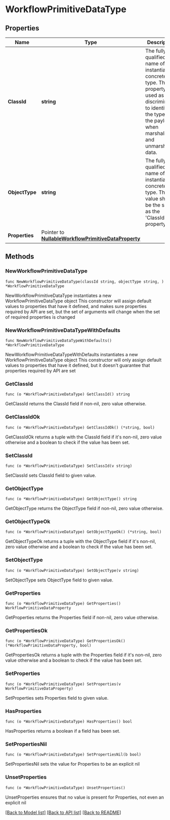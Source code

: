 # WorkflowPrimitiveDataType

## Properties

Name | Type | Description | Notes
------------ | ------------- | ------------- | -------------
**ClassId** | **string** | The fully-qualified name of the instantiated, concrete type. This property is used as a discriminator to identify the type of the payload when marshaling and unmarshaling data. | [default to "workflow.PrimitiveDataType"]
**ObjectType** | **string** | The fully-qualified name of the instantiated, concrete type. The value should be the same as the &#39;ClassId&#39; property. | [default to "workflow.PrimitiveDataType"]
**Properties** | Pointer to [**NullableWorkflowPrimitiveDataProperty**](workflow.PrimitiveDataProperty.md) |  | [optional] 

## Methods

### NewWorkflowPrimitiveDataType

`func NewWorkflowPrimitiveDataType(classId string, objectType string, ) *WorkflowPrimitiveDataType`

NewWorkflowPrimitiveDataType instantiates a new WorkflowPrimitiveDataType object
This constructor will assign default values to properties that have it defined,
and makes sure properties required by API are set, but the set of arguments
will change when the set of required properties is changed

### NewWorkflowPrimitiveDataTypeWithDefaults

`func NewWorkflowPrimitiveDataTypeWithDefaults() *WorkflowPrimitiveDataType`

NewWorkflowPrimitiveDataTypeWithDefaults instantiates a new WorkflowPrimitiveDataType object
This constructor will only assign default values to properties that have it defined,
but it doesn't guarantee that properties required by API are set

### GetClassId

`func (o *WorkflowPrimitiveDataType) GetClassId() string`

GetClassId returns the ClassId field if non-nil, zero value otherwise.

### GetClassIdOk

`func (o *WorkflowPrimitiveDataType) GetClassIdOk() (*string, bool)`

GetClassIdOk returns a tuple with the ClassId field if it's non-nil, zero value otherwise
and a boolean to check if the value has been set.

### SetClassId

`func (o *WorkflowPrimitiveDataType) SetClassId(v string)`

SetClassId sets ClassId field to given value.


### GetObjectType

`func (o *WorkflowPrimitiveDataType) GetObjectType() string`

GetObjectType returns the ObjectType field if non-nil, zero value otherwise.

### GetObjectTypeOk

`func (o *WorkflowPrimitiveDataType) GetObjectTypeOk() (*string, bool)`

GetObjectTypeOk returns a tuple with the ObjectType field if it's non-nil, zero value otherwise
and a boolean to check if the value has been set.

### SetObjectType

`func (o *WorkflowPrimitiveDataType) SetObjectType(v string)`

SetObjectType sets ObjectType field to given value.


### GetProperties

`func (o *WorkflowPrimitiveDataType) GetProperties() WorkflowPrimitiveDataProperty`

GetProperties returns the Properties field if non-nil, zero value otherwise.

### GetPropertiesOk

`func (o *WorkflowPrimitiveDataType) GetPropertiesOk() (*WorkflowPrimitiveDataProperty, bool)`

GetPropertiesOk returns a tuple with the Properties field if it's non-nil, zero value otherwise
and a boolean to check if the value has been set.

### SetProperties

`func (o *WorkflowPrimitiveDataType) SetProperties(v WorkflowPrimitiveDataProperty)`

SetProperties sets Properties field to given value.

### HasProperties

`func (o *WorkflowPrimitiveDataType) HasProperties() bool`

HasProperties returns a boolean if a field has been set.

### SetPropertiesNil

`func (o *WorkflowPrimitiveDataType) SetPropertiesNil(b bool)`

 SetPropertiesNil sets the value for Properties to be an explicit nil

### UnsetProperties
`func (o *WorkflowPrimitiveDataType) UnsetProperties()`

UnsetProperties ensures that no value is present for Properties, not even an explicit nil

[[Back to Model list]](../README.md#documentation-for-models) [[Back to API list]](../README.md#documentation-for-api-endpoints) [[Back to README]](../README.md)


